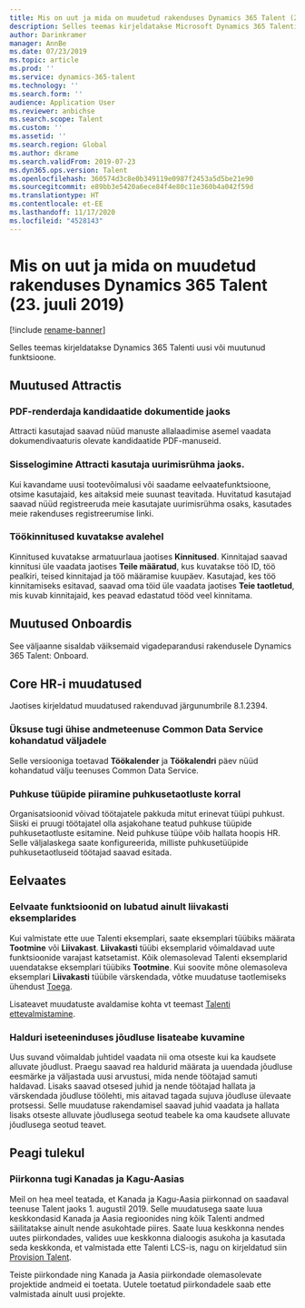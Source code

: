 ```yaml
---
title: Mis on uut ja mida on muudetud rakenduses Dynamics 365 Talent (23. juuli 2019)
description: Selles teemas kirjeldatakse Microsoft Dynamics 365 Talenti uusi või muutunud funktsioone.
author: Darinkramer
manager: AnnBe
ms.date: 07/23/2019
ms.topic: article
ms.prod: ''
ms.service: dynamics-365-talent
ms.technology: ''
ms.search.form: ''
audience: Application User
ms.reviewer: anbichse
ms.search.scope: Talent
ms.custom: ''
ms.assetid: ''
ms.search.region: Global
ms.author: dkrame
ms.search.validFrom: 2019-07-23
ms.dyn365.ops.version: Talent
ms.openlocfilehash: 360574d3c8e0b349119e0987f2453a5d5be21e90
ms.sourcegitcommit: e89bb3e5420a6ece84f4e80c11e360b4a042f59d
ms.translationtype: HT
ms.contentlocale: et-EE
ms.lasthandoff: 11/17/2020
ms.locfileid: "4528143"
---
```

# <a name="whats-new-or-changed-in-dynamics-365-talent-july-23-2019"></a>Mis on uut ja mida on muudetud rakenduses Dynamics 365 Talent (23. juuli 2019)

[!include [rename-banner](~/includes/cc-data-platform-banner.md)]

Selles teemas kirjeldatakse Dynamics 365 Talenti uusi või muutunud funktsioone.

## <a name="changes-in-attract"></a>Muutused Attractis

### <a name="pdf-renderer-for-candidate-documents"></a>PDF-renderdaja kandidaatide dokumentide jaoks

Attracti kasutajad saavad nüüd manuste allalaadimise asemel vaadata dokumendivaaturis olevate kandidaatide PDF-manuseid.

### <a name="signing-up-for-attract-user-research-group"></a>Sisselogimine Attracti kasutaja uurimisrühma jaoks. 

Kui kavandame uusi tootevõimalusi või saadame eelvaatefunktsioone, otsime kasutajaid, kes aitaksid meie suunast teavitada. Huvitatud kasutajad saavad nüüd registreeruda meie kasutajate uurimisrühma osaks, kasutades meie rakenduses registreerumise linki.

### <a name="job-approvals-appear-on-the-home-page"></a>Töökinnitused kuvatakse avalehel

Kinnitused kuvatakse armatuurlaua jaotises **Kinnitused**. Kinnitajad saavad kinnitusi üle vaadata jaotises **Teile määratud**, kus kuvatakse töö ID, töö pealkiri, teised kinnitajad ja töö määramise kuupäev. Kasutajad, kes töö kinnitamiseks esitavad, saavad oma töid üle vaadata jaotises **Teie taotletud**, mis kuvab kinnitajaid, kes peavad edastatud tööd veel kinnitama.

## <a name="changes-in-onboard"></a>Muutused Onboardis
See väljaanne sisaldab väiksemaid vigadeparandusi rakendusele Dynamics 365 Talent: Onboard.

## <a name="changes-in-core-hr"></a>Core HR-i muudatused
Jaotises kirjeldatud muudatused rakenduvad järgunumbrile 8.1.2394.

### <a name="entity-support-for-custom-fields-in-common-data-service"></a>Üksuse tugi ühise andmeteenuse Common Data Service kohandatud väljadele 

Selle versiooniga toetavad **Töökalender** ja **Töökalendri** päev nüüd kohandatud välju teenuses Common Data Service.

### <a name="restrict-leave-types-in-time-off-requests"></a>Puhkuse tüüpide piiramine puhkusetaotluste korral

Organisatsioonid võivad töötajatele pakkuda mitut erinevat tüüpi puhkust. Siiski ei pruugi töötajatel olla asjakohane teatud puhkuse tüüpide puhkusetaotluste esitamine. Neid puhkuse tüüpe võib hallata hoopis HR. Selle väljalaskega saate konfigureerida, milliste puhkusetüüpide puhkusetaotluseid töötajad saavad esitada. 

## <a name="in-preview"></a>Eelvaates

### <a name="preview-features-are-enabled-only-in-sandbox-instances"></a>Eelvaate funktsioonid on lubatud ainult liivakasti eksemplarides

Kui valmistate ette uue Talenti eksemplari, saate eksemplari tüübiks määrata **Tootmine** või **Liivakast**. **Liivakasti** tüübi eksemplarid võimaldavad uute funktsioonide varajast katsetamist. Kõik olemasolevad Talenti eksemplarid uuendatakse eksemplari tüübiks **Tootmine**. Kui soovite mõne olemasoleva eksemplari **Liivakasti** tüübile värskendada, võtke muudatuse taotlemiseks ühendust [Toega](https://docs.microsoft.com/dynamics365/unified-operations/talent/talent-support).

Lisateavet muudatuste avaldamise kohta vt teemast [Talenti ettevalmistamine](https://docs.microsoft.com/dynamics365/unified-operations/talent/provisioning-talent).

### <a name="view-extended-information-for-performance-in-manager-self-service"></a>Halduri iseteeninduses jõudluse lisateabe kuvamine

Uus suvand võimaldab juhtidel vaadata nii oma otseste kui ka kaudsete alluvate jõudlust. Praegu saavad rea haldurid määrata ja uuendada jõudluse eesmärke ja väljastada uusi arvustusi, mida nende töötajad samuti haldavad. Lisaks saavad otsesed juhid ja nende töötajad hallata ja värskendada jõudluse töölehti, mis aitavad tagada sujuva jõudluse ülevaate protsessi. Selle muudatuse rakendamisel saavad juhid vaadata ja hallata lisaks otseste alluvate jõudlusega seotud teabele ka oma kaudsete alluvate jõudlusega seotud teavet. 

## <a name="coming-soon"></a>Peagi tulekul

### <a name="region-support-for-canada-and-southeast-asia"></a>Piirkonna tugi Kanadas ja Kagu-Aasias

Meil on hea meel teatada, et Kanada ja Kagu-Aasia piirkonnad on saadaval teenuse Talent jaoks 1. augustil 2019. Selle muudatusega saate luua keskkondasid Kanada ja Aasia regioonides ning kõik Talenti andmed säilitatakse ainult nende asukohtade piires. Saate luua keskkonna nendes uutes piirkondades, valides uue keskkonna dialoogis asukoha ja kasutada seda keskkonda, et valmistada ette Talenti LCS-is, nagu on kirjeldatud siin [Provision Talent](https://docs.microsoft.com/dynamics365/unified-operations/talent/provisioning-talent).

Teiste piirkondade ning Kanada ja Aasia piirkondade olemasolevate projektide andmeid ei toetata. Uutele toetatud piirkondadele saab ette valmistada ainult uusi projekte.
